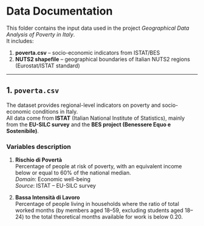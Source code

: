 # Data Documentation

This folder contains the input data used in the project *Geographical Data Analysis of Poverty in Italy*.  
It includes:

1. **poverta.csv** – socio-economic indicators from ISTAT/BES  
2. **NUTS2 shapefile** – geographical boundaries of Italian NUTS2 regions (Eurostat/ISTAT standard)

---

## 1. `poverta.csv`

The dataset provides regional-level indicators on poverty and socio-economic conditions in Italy.  
All data come from **ISTAT** (Italian National Institute of Statistics), mainly from the **EU-SILC survey** and the **BES project (Benessere Equo e Sostenibile)**.  

### Variables description

1. **Rischio di Povertà**  
   Percentage of people at risk of poverty, with an equivalent income below or equal to 60% of the national median.  
   *Domain*: Economic well-being  
   *Source*: ISTAT – EU-SILC survey  

2. **Bassa Intensità di Lavoro**  
   Percentage of people living in households where the ratio of total worked months (by members aged 18–59, excluding students aged 18–24) to the total theoretical months available for work is below 0.20.  

